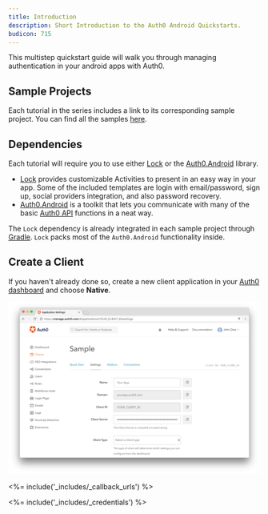 ```yaml
---
title: Introduction
description: Short Introduction to the Auth0 Android Quickstarts.
budicon: 715
---
```


This multistep quickstart guide will walk you through managing authentication in your android apps with Auth0.

## Sample Projects

Each tutorial in the series includes a link to its corresponding sample project. You can find all the samples [here](https://github.com/auth0-samples/auth0-android-sample).

## Dependencies

Each tutorial will require you to use either [Lock](https://github.com/auth0/Lock.Android) or the [Auth0.Android](https://github.com/auth0/Auth0.Android) library.

- [Lock](https://github.com/auth0/Lock.Android) provides customizable Activities to present in an easy way in your app. Some of the included templates are login with email/password, sign up, social providers integration, and also password recovery.
- [Auth0.Android](https://github.com/auth0/Auth0.Android) is a toolkit that lets you communicate with many of the basic [Auth0 API](https://auth0.com/docs/api) functions in a neat way.

The `Lock` dependency is already integrated in each sample project through [Gradle](https://gradle.org/).
`Lock` packs most of the `Auth0.Android` functionality inside.

## Create a Client

If you haven't already done so, create a new client application in your [Auth0 dashboard](${manage_url}/#/clients) and choose **Native**.

![App Dashboard](/media/articles/angularjs/app_dashboard.png)

<%= include('_includes/_callback_urls') %>

<%= include('_includes/_credentials') %>
